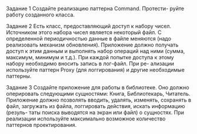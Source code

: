 Задание 1
Создайте реализацию паттерна Command. Протести-
руйте работу созданного класса.

Задание 2
Есть класс, предоставляющий доступ к набору чисел.
Источником этого набора чисел является некоторый
файл. С определенной периодичностью данные в файле
меняются (надо реализовать механизм обновления).
Приложение должно получать доступ к этим данным и
выполнять набор операций над ними (сумма, максимум,
минимум и т.д.). При каждой попытке доступа к этому
набору необходимо вносить запись в лог-файл. При ре-
ализации используйте паттерн Proxy (для логгирования)
и другие необходимые паттерны.

Задание 3
Создайте приложение для работы в библиотеке. Оно
должно оперировать следующими сущностями: Книга,
Библиотекарь, Читатель. Приложение должно позволять
вводить, удалять, изменять, сохранять в файл, загружать из
файла, логгировать действия, искать информацию (резуль-
таты поиска выводятся на экран или файл) о сущностях.
При реализации используйте максимально возможное
количество паттернов проектирования.
